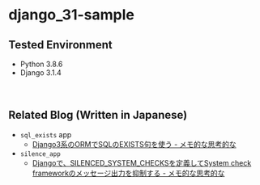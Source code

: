 # django_31-sample

## Tested Environment

- Python 3.8.6
- Django 3.1.4

　  

## Related Blog (Written in Japanese)

- `sql_exists` app
  - [Django3系のORMでSQLのEXISTS句を使う - メモ的な思考的な](https://thinkami.hatenablog.com/entry/2020/12/03/221702)
- `silence_app`
  - [Djangoで、SILENCED_SYSTEM_CHECKSを定義してSystem check frameworkのメッセージ出力を抑制する - メモ的な思考的な](https://thinkami.hatenablog.com/entry/2020/12/15/222753)
